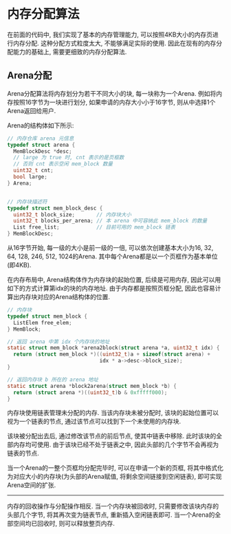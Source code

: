 内存分配算法
=================

在前面的代码中, 我们实现了基本的内存管理能力, 可以按照4KB大小的内存页进行内存分配. 这种分配方式粒度太大, 不能够满足实际的使用. 因此在现有的内存分配能力的基础上, 需要更细致的内存分配算法.


Arena分配
------------

Arena分配算法将内存划分为若干不同大小的块, 每一块称为一个Arena. 例如将内存按照16字节为一块进行划分, 如果申请的内存大小小于16字节, 则从中选择1个Arena返回给用户.


Arena的结构体如下所示:

```c
// 内存仓库 arena 元信息
typedef struct arena {
  MemBlockDesc *desc;
  // large 为 true 时, cnt 表示的是页框数
  // 否则 cnt 表示空闲 mem_block 数量
  uint32_t cnt;
  bool large;
} Arena;


// 内存块描述符
typedef struct mem_block_desc {
  uint32_t block_size;       // 内存块大小
  uint32_t blocks_per_arena; // 本 arena 中可容纳此 mem_block 的数量
  List free_list;            // 目前可用的 mem_block 链表
} MemBlockDesc;
```

从16字节开始, 每一级的大小是前一级的一倍, 可以依次创建基本大小为16, 32, 64, 128, 246, 512, 1024的Arena. 其中每个Arena都是以一个页框作为基本单位(即4KB).

在内存布局中, Arena结构体作为内存块的起始位置, 后续是可用内存, 因此可以用如下的方式计算第idx的块的内存地址. 由于内存都是按照页框分配, 因此也容易计算出内存块对应的Arena结构体的位置.

```c
// 内存块
typedef struct mem_block {
  ListElem free_elem;
} MemBlock;

// 返回 arena 中第 idx 个内存块的地址
static struct mem_block *arena2block(struct arena *a, uint32_t idx) {
  return (struct mem_block *)((uint32_t)a + sizeof(struct arena) +
                              idx * a->desc->block_size);
}

// 返回内存块 b 所在的 arena 地址
static struct arena *block2arena(struct mem_block *b) {
  return (struct arena *)((uint32_t)b & 0xfffff000);
}
```

内存块使用链表管理未分配的内存. 当该内存块未被分配时, 该块的起始位置可以视为一个链表的节点, 通过该节点可以找到下一个未使用的内存块. 

该块被分配出去后, 通过修改该节点的前后节点, 使其中链表中移除. 此时该块的全部内存均可使用. 由于该块已经不处于链表之中, 因此头部的几个字节不会再视为链表的节点.



当一个Arena的一整个页框均分配完毕时, 可以在申请一个新的页框, 将其中格式化为对应大小的内存块(为头部的Arena赋值, 将剩余空间链接到空闲链表), 即可实现Arena空间的扩张.

--------------

内存的回收操作与分配操作相反. 当一个内存块被回收时, 只需要修改该块内存的头部几个字节, 将其再次变为链表节点, 重新插入空闲链表即可. 当一个Arena的全部空间均已回收时, 则可以释放整页内存.